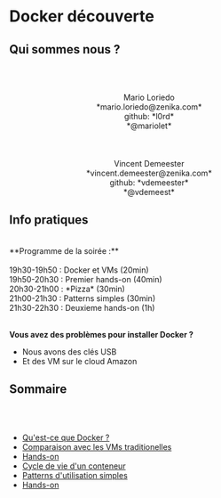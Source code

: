 # Docker découverte

<!-- .slide: class="page-title" -->



## Qui sommes nous ?

<!-- .slide: class="who-are-we" -->
<br><br>
<p align="center">
Mario Loriedo<br>
*mario.loriedo@zenika.com* <br>
github: *l0rd*<br>
*@mariolet*<br>
<br><br><br>
Vincent Demeester<br>
*vincent.demeester@zenika.com*<br>
github: *vdemeester*<br>
*@vdemeest*
<br>



## Info pratiques
<br>
**Programme de la soirée :**<br>
<br>
   19h30-19h50 : Docker et VMs (20min)<br>
   19h50-20h30 : Premier hands-on (40min)<br>
   20h30-21h00 : *Pizza* (30min)<br>
   21h00-21h30 : Patterns simples (30min)<br>
   21h30-22h30 : Deuxieme hands-on (1h)<br>
<br>

**Vous avez des problèmes pour installer Docker ?**<br>

- Nous avons des clés USB
- Et des VM sur le cloud Amazon



## Sommaire

<!-- .slide: id="master-toc" class="toc" -->
<br>
<br>

- [Qu'est-ce que Docker ?](#/0/1)
- [Comparaison avec les VMs traditionelles](#/0/2)
- [Hands-on](#/0/3)
- [Cycle de vie d'un conteneur](#/0/4)
- [Patterns d'utilisation simples](#/0/5)
- [Hands-on](#/0/6)


